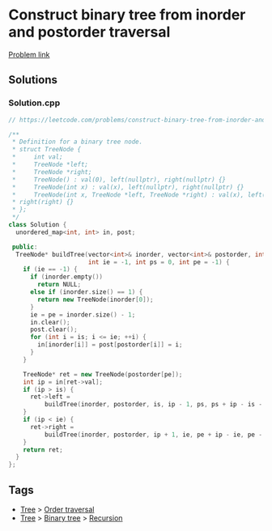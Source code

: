 # Construct binary tree from inorder and postorder traversal

[Problem link](https://leetcode.com/problems/construct-binary-tree-from-inorder-and-postorder-traversal)

## Solutions


### Solution.cpp
```cpp
// https://leetcode.com/problems/construct-binary-tree-from-inorder-and-postorder-traversal

/**
 * Definition for a binary tree node.
 * struct TreeNode {
 *     int val;
 *     TreeNode *left;
 *     TreeNode *right;
 *     TreeNode() : val(0), left(nullptr), right(nullptr) {}
 *     TreeNode(int x) : val(x), left(nullptr), right(nullptr) {}
 *     TreeNode(int x, TreeNode *left, TreeNode *right) : val(x), left(left),
 * right(right) {}
 * };
 */
class Solution {
  unordered_map<int, int> in, post;

 public:
  TreeNode* buildTree(vector<int>& inorder, vector<int>& postorder, int is = 0,
                      int ie = -1, int ps = 0, int pe = -1) {
    if (ie == -1) {
      if (inorder.empty())
        return NULL;
      else if (inorder.size() == 1) {
        return new TreeNode(inorder[0]);
      }
      ie = pe = inorder.size() - 1;
      in.clear();
      post.clear();
      for (int i = is; i <= ie; ++i) {
        in[inorder[i]] = post[postorder[i]] = i;
      }
    }

    TreeNode* ret = new TreeNode(postorder[pe]);
    int ip = in[ret->val];
    if (ip > is) {
      ret->left =
          buildTree(inorder, postorder, is, ip - 1, ps, ps + ip - is - 1);
    }
    if (ip < ie) {
      ret->right =
          buildTree(inorder, postorder, ip + 1, ie, pe + ip - ie, pe - 1);
    }
    return ret;
  }
};
```
## Tags

* [Tree](/Collections/tree.md#tree) > [Order traversal](/Collections/tree.md#order-traversal)
* [Tree](/Collections/tree.md#tree) > [Binary tree](/Collections/tree.md#binary-tree) > [Recursion](/Collections/tree.md#recursion)
